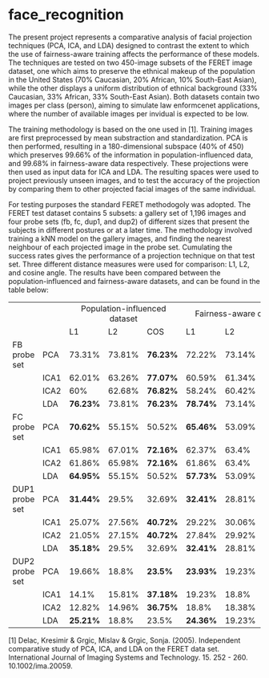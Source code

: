 # face_recognition

The present project represents a comparative analysis of facial projection techniques (PCA, ICA, and LDA) designed to contrast the extent to which the use of fairness-aware training affects the performance of these models. The techniques are tested on two 450-image subsets of the FERET image dataset, one which aims to preserve the ethnical makeup of the population in the United States (70% Caucasian, 20% African, 10% South-East Asian), while the other displays a uniform distribution of ethnical background (33% Caucasian, 33% African, 33% South-East Asian). Both datasets contain two images per class (person), aiming to simulate law enformcenet applications, where the number of available images per invidual is expected to be low.

The training methodology is based on the one used in [1]. Training images are first preprocessed by mean substraction and standardization. PCA is then performed, resulting in a 180-dimensional subspace (40% of 450) which preserves 99.66% of the information in population-influenced data, and 99.68% in fairness-aware data respectively. These projections were then used as input data for ICA and LDA. The resulting spaces were used to project previously unseen images, and to test the accuracy of the projection by comparing them to other projected facial images of the same individual.

For testing purposes the standard FERET methodogoly was adopted. The FERET test dataset contains 5 subsets: a gallery set of 1,196 images and four probe sets (fb, fc, dup1, and dup2) of different sizes that present the subjects in different postures or at a later time. The methodology involved training a kNN model on the gallery images, and finding the nearest neighbour of each projected image in the probe set. Cumulating the success rates gives the performance of a projection technique on that test set. Three different distance measures were used for comparison: L1, L2, and cosine angle. The results have been compared between the population-influenced and fairness-aware datasets, and can be found in the table below:

<p align="center">
  <table>
    <tr>
      <td></td>
      <td></td>
      <td colspan="3"><center>Population-influenced dataset</center></td>
      <td colspan="3"><center>Fairness-aware dataset</center></td>
      <td>Average difference</td>
    </tr>
    <tr>
      <td></td>
      <td></td>
      <td>L1</td>
      <td>L2</td>
      <td>COS</td>
      <td>L1</td>
      <td>L2</td>
      <td>COS</td>
      <td></td>
    </tr>
    <tr>
      <td>FB probe set</td>
      <td>PCA</td>
      <td>73.31%</td>
      <td>73.81%</td>
      <td><b>76.23%</b></td>
      <td>72.22%</td>
      <td>73.14%</td>
      <td><b>75.48%</b></td>
      <td style="color:red">-0.83%</td>
    </tr>
    <tr>
      <td></td>
      <td>ICA1</td>
      <td>62.01%</td>
      <td>63.26%</td>
      <td><b>77.07%</b></td>
      <td>60.59%</td>
      <td>61.34%</td>
      <td><b>74.39%</b></td>
      <td>-2%</td>
    </tr>
    <tr>
      <td></td>
      <td>ICA2</td>
      <td>60%</td>
      <td>62.68%</td>
      <td><b>76.82%<b/></td>
      <td>58.24%</td>
      <td>60.42%</td>
      <td><b>74.14%</b></td>
      <td>-2.23%</td>
    </tr>
    <tr>
      <td></td>
      <td>LDA</td>
      <td><b>76.23%</b></td>
      <td>73.81%</td>
      <td><b>76.23%</b></td>
      <td><b>78.74%</b></td>
      <td>73.14%</td>
      <td>75.56%</td>
      <td>0.39%</td>
    </tr>
    <tr>
      <td>FC probe set</td>
      <td>PCA</td>
      <td><b>70.62%</b></td>
      <td>55.15%</td>
      <td>50.52%</td>
      <td><b>65.46%</b></td>
      <td>53.09%</td>
      <td>47.94%</td>
      <td>-3.27%</td>
    </tr>
    <tr>
      <td></td>
      <td>ICA1</td>
      <td>65.98%</td>
      <td>67.01%</td>
      <td><b>72.16%</b></td>
      <td>62.37%</td>
      <td>63.4%</td>
      <td><b>72.68%</b></td>
      <td>-2.23%</td>
    </tr>
    <tr>
      <td></td>
      <td>ICA2</td>
      <td>61.86%</td>
      <td>65.98%</td>
      <td><b>72.16%</b></td>
      <td>61.86%</td>
      <td>63.4%</td>
      <td><b>72.16%</b></td>
      <td>-0.86%</td>
    </tr>
    <tr>
      <td></td>
      <td>LDA</td>
      <td><b>64.95%</b></td>
      <td>55.15%</td>
      <td>50.52%</td>
      <td><b>57.73%</b></td>
      <td>53.09%</td>
      <td>47.94%</td>
      <td>-3.95%</td>
    </tr>
    <tr>
      <td>DUP1 probe set</td>
      <td>PCA</td>
      <td><b>31.44%</b></td>
      <td>29.5%</td>
      <td>32.69%</td>
      <td><b>32.41%</b></td>
      <td>28.81%</td>
      <td>30.75%</td>
      <td>-0.55%</td>
    </tr>
    <tr>
      <td></td>
      <td>ICA1</td>
      <td>25.07%</td>
      <td>27.56%</td>
      <td><b>40.72%</b></td>
      <td>29.22%</td>
      <td>30.06%</td>
      <td><b>42.24%</b></td>
      <td>2.72%</td>
    </tr>
    <tr>
      <td></td>
      <td>ICA2</td>
      <td>21.05%</td>
      <td>27.15%</td>
      <td><b>40.72%</b></td>
      <td>27.84%</td>
      <td>29.92%</td>
      <td><b>42.38%</b></td>
      <td>3.74%</td>
    </tr>
    <tr>
      <td></td>
      <td>LDA</td>
      <td><b>35.18%</b></td>
      <td>29.5%</td>
      <td>32.69%</td>
      <td><b>32.41%</b></td>
      <td>28.81%</td>
      <td>30.75%</td>
      <td>-1.8%</td>
    </tr>
    <tr>
      <td>DUP2 probe set</td>
      <td>PCA</td>
      <td>19.66%</td>
      <td>18.8%</td>
      <td><b>23.5%</b></td>
      <td><b>23.93%</b></td>
      <td>19.23%</td>
      <td>23.08%</td>
      <td>1.42%</td>
    </tr>
    <tr>
      <td></td>
      <td>ICA1</td>
      <td>14.1%</td>
      <td>15.81%</td>
      <td><b>37.18%</b></td>
      <td>19.23%</td>
      <td>18.8%</td>
      <td><b>39.32%</b></td>
      <td>3.42%</td>
    </tr>
    <tr>
      <td></td>
      <td>ICA2</td>
      <td>12.82%</td>
      <td>14.96%</td>
      <td><b>36.75%</b></td>
      <td>18.8%</td>
      <td>18.38%</td>
      <td><b>38.89%</b></td>
      <td>3.84%</td>
    </tr>
    <tr>
      <td></td>
      <td>LDA</td>
      <td><b>25.21%</b></td>
      <td>18.8%</td>
      <td>23.5%</td>
      <td><b>24.36%</b></td>
      <td>19.23%</td>
      <td>23.08%</td>
      <td>-0.28%</td>
    </tr>
  </table>
</p>



[1] Delac, Kresimir & Grgic, Mislav & Grgic, Sonja. (2005). Independent comparative study of PCA, ICA, and LDA on the FERET data set. International Journal of Imaging Systems and Technology. 15. 252 - 260. 10.1002/ima.20059. 